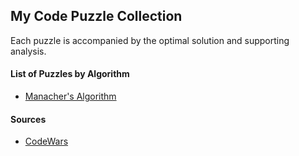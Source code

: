 ## My Code Puzzle Collection

Each puzzle is accompanied by the optimal solution and supporting analysis.

#### List of Puzzles by Algorithm
* [Manacher's Algorithm](/codewars/6-kyu/longest-palindrome.js) 

#### Sources
* [CodeWars](https://www.codewars.com)
